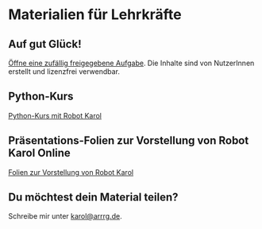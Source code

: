# Materialien für Lehrkräfte

## Auf gut Glück!

<a href="https://karol.arrrg.de/#RANDOM">Öffne eine zufällig freigegebene Aufgabe</a>. Die Inhalte sind von NutzerInnen erstellt und lizenzfrei verwendbar.

## Python-Kurs

<a href="https://github.com/Entkenntnis/robot-karol-online/raw/main/material/Programmierung%20mit%20Robot%20Karol_L.doc">Python-Kurs mit Robot Karol</a>

## Präsentations-Folien zur Vorstellung von Robot Karol Online

<a href="https://raw.githubusercontent.com/Entkenntnis/robot-karol-online/main/material/robot_karol_online_vorstellung.pdf">Folien zur Vorstellung von Robot Karol</a>

## Du möchtest dein Material teilen?

Schreibe mir unter karol@arrrg.de.
